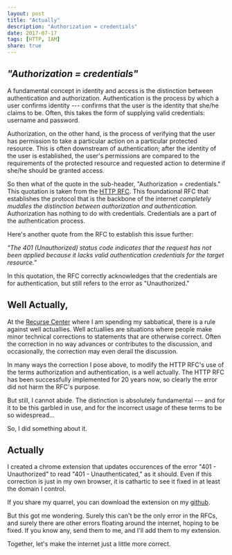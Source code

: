 ```yaml
---
layout: post
title: "Actually"
description: "Authorization = credentials"
date: 2017-07-17
tags: [HTTP, IAM]
share: true
---
```


## *"Authorization = credentials"*

A fundamental concept in identity and access is the distinction between authentication and authorization.  Authentication is the process by which a user confirms identity --- confirms that the user is the identity that she/he claims to be. Often, this takes the form of supplying valid credentials: username and password.  

Authorization, on the other hand, is the process of verifying that the user has permission to take a particular action on a particular protected resource.  This is often downstream of authentication; after the identity of the user is established, the user's permissions are compared to the requirements of the protected resource and requested action to determine if she/he should be granted access.  

So then what of the quote in the sub-header, "Authorization = credentials."  This quotation is taken from the [HTTP RFC](https://tools.ietf.org/html/rfc7235#section-4.2).  This foundational RFC that establishes the protocol that is the backbone of the internet *completely muddles the distinction between authorization and authentication.*  Authorization has nothing to do with credentials.  Credentials are a part of the authentication process.  

Here's another quote from the RFC to establish this issue further:  

*"The 401 (Unauthorized) status code indicates that the request has not
   been applied because it lacks valid authentication credentials for
   the target resource."*
   
In this quotation, the RFC correctly acknowledges that the credentials are for authentication, but still refers to the error as "Unauthorized."  

## Well Actually,

At the [Recurse Center](https://www.recurse.com/) where I am spending my sabbatical, there is a rule against well actuallies.  Well actuallies are situations where people make minor technical corrections to statements that are otherwise correct.  Often the correction in no way advances or contributes to the discussion, and occasionally, the correction may even derail the discussion.  

In many ways the correction I pose above, to modify the HTTP RFC's use of the terms authorization and authentication, is a well actually.  The HTTP RFC has been successfully implemented for 20 years now, so clearly the error did not harm the RFC's purpose.  

But still, I cannot abide.  The distinction is absolutely fundamental ---  and for it to be this garbled in use, and for the incorrect usage of these terms to be so widespread...

So, I did something about it.  

## Actually

I created a chrome extension that updates occurences of the error "401 - Unauthorized" to read "401 - Unauthenticated," as it should.  Even if this correction is just in my own browser, it is cathartic to see it fixed in at least the domain I control. 

If you share my quarrel, you can download the extension on my [github](https://github.com/nikhithn/Actually).  

But this got me wondering.  Surely this can't be the only error in the RFCs, and surely there are other errors floating around the internet, hoping to be fixed.  If you know any, send them to me, and I'll add them to my extension.  

Together, let's make the internet just a little more correct.  
